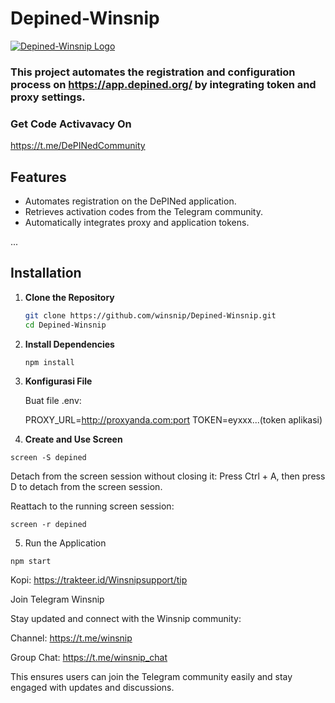 # Depined-Winsnip

[![Depined-Winsnip Logo](https://i.postimg.cc/q7Hp34wg/IMG-20250115-094932-074.jpg)](https://postimg.cc/9D1333vj)

### This project automates the registration and configuration process on https://app.depined.org/ by integrating token and proxy settings.

### Get Code Activavacy On
https://t.me/DePINedCommunity

## Features
- Automates registration on the DePINed application.
- Retrieves activation codes from the Telegram community.
- Automatically integrates proxy and application tokens.

...

## Installation

1. **Clone the Repository**
   ```bash
   git clone https://github.com/winsnip/Depined-Winsnip.git
   cd Depined-Winsnip
   ```
2. **Install Dependencies**
   ```
   npm install
   ```
3. **Konfigurasi File**

    Buat file .env:

    PROXY_URL=http://proxyanda.com:port
    TOKEN=eyxxx...(token aplikasi)

4. **Create and Use Screen**
```
screen -S depined
```

Detach from the screen session without closing it: Press Ctrl + A, then press D to detach from the screen session.

Reattach to the running screen session:
```
screen -r depined
```

5. Run the Application
```
npm start
```

Kopi: https://trakteer.id/Winsnipsupport/tip

Join Telegram Winsnip

Stay updated and connect with the Winsnip community:

Channel: https://t.me/winsnip

Group Chat: https://t.me/winsnip_chat


This ensures users can join the Telegram community easily and stay engaged with updates and discussions.


